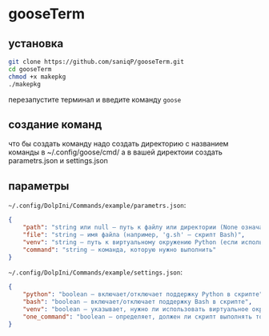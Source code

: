# gooseTerm

## установка
```bash
git clone https://github.com/saniqP/gooseTerm.git
cd gooseTerm
chmod +x makepkg
./makepkg
```
перезапустите терминал и введите команду ```goose```

 ## создание команд

что бы создать команду надо создать директорию с названием команды в ~/.config/goose/cmd/ а в вашей директоии создать parametrs.json и settings.json 

## параметры

`~/.config/DolpIni/Commands/example/parametrs.json`:

```json
{
    "path": "string или null — путь к файлу или директории (None означает отсутствие пути)",
    "file": "string — имя файла (например, 'g.sh' — скрипт Bash)",
    "venv": "string — путь к виртуальному окружению Python (если используется)",
    "command": "string — команда, которую нужно выполнить"
}
```

`~/.config/DolpIni/Commands/example/settings.json`:

```json
{
    "python": "boolean — включает/отключает поддержку Python в скрипте",
    "bash": "boolean — включает/отключает поддержку Bash в скрипте",
    "venv": "boolean — указывает, нужно ли использовать виртуальное окружение Python (если включено)",
    "one_command": "boolean — определяет, должен ли скрипт выполнять только одну команду (true) или несколько (false)"
}
```
